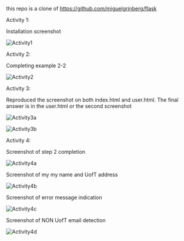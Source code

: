 this repo is a clone of https://github.com/miguelgrinberg/flask

Activity 1:

Installation screenshot

![Activity1](https://user-images.githubusercontent.com/47069889/134842739-1cf4bb4f-b60e-4691-95ea-ffa34b7bd287.png)

Activity 2:

Completing example 2-2<br/>

![Activity2](https://user-images.githubusercontent.com/47069889/134842740-2f63cf6f-d841-4193-bd5e-2c2103163fd3.png)


Activity 3:

Reproduced the screenshot on both index.html and user.html. The final answer is in the user.html or the second screenshot

![Activity3a](https://user-images.githubusercontent.com/47069889/134842733-9174140f-bf7b-44ea-9b28-2acb1b9a6bc4.png)

![Activity3b](https://user-images.githubusercontent.com/47069889/134842734-91b01967-227e-4387-9305-9c0a6c522144.png)

Activity 4:

Screenshot of step 2 completion

![Activity4a](https://user-images.githubusercontent.com/47069889/134842735-4327396c-0b2c-4f6e-b617-8d006187b0bb.png)

Screenshot of my my name and UofT address

![Activity4b](https://user-images.githubusercontent.com/47069889/134842736-5881df73-15b0-487e-b187-5a4f35aba765.png)

Screenshot of error message indication

![Activity4c](https://user-images.githubusercontent.com/47069889/134842737-60b28f6b-5fa8-46d9-8453-7c5f82c1d448.png)

Screenshot of NON UofT email detection

![Activity4d](https://user-images.githubusercontent.com/47069889/134842738-68f9c406-f33b-44b8-a347-9095a1781802.png)


